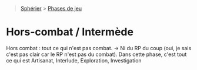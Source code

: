 >  [Sphérier](https://trello.com/c/9Yfoopo6) > [Phases de jeu](https://trello.com/c/PmgRVPin)

# Hors-combat / Intermède

Hors combat : tout ce qui n'est pas combat. -> Ni du RP du coup (oui, je sais c'est pas clair car le RP n'est pas du combat). Dans cette phase, c'est tout ce qui est Artisanat, Interlude, Exploration, Investigation
